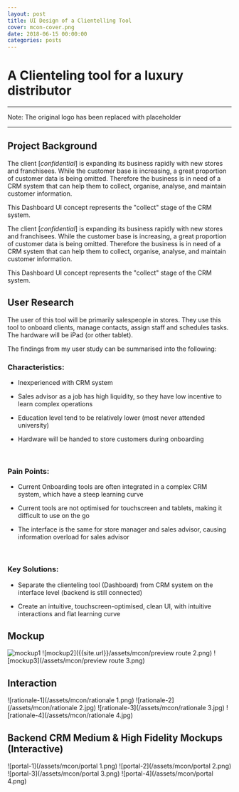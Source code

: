 ```yaml
---
layout: post
title: UI Design of a Clientelling Tool
cover: mcon-cover.png
date: 2018-06-15 00:00:00
categories: posts
---
```


# A Clienteling tool for a luxury distributor

---
Note: The original logo has been replaced with placeholder

---

## Project Background

The client [*confidential*] is expanding its business rapidly with new stores and franchisees. While the customer base is increasing, a great proportion of customer data is being omitted. Therefore the business is in need of a CRM system that can help them to collect, organise, analyse, and maintain customer information.


This Dashboard UI concept represents the "collect" stage of the CRM system.

The client [*confidential*] is expanding its business rapidly with new stores and franchisees. While the customer base is increasing, a great proportion of customer data is being omitted. Therefore the business is in need of a CRM system that can help them to collect, organise, analyse, and maintain customer information.

This Dashboard UI concept represents the "collect" stage of the CRM system.

## User Research
The user of this tool will be primarily salespeople in stores. They use this tool to onboard clients, manage contacts, assign staff and schedules tasks. The hardware will be iPad (or other tablet).

The findings from my user study can be summarised into the following:

### Characteristics:    

- Inexperienced with CRM system  

- Sales advisor as a job has high liquidity, so they have low incentive to learn complex operations  

- Education level tend to be relatively lower (most never attended university)  

- Hardware will be handed to store customers during onboarding  

​

### Pain Points:
- Current Onboarding tools are often integrated in a complex CRM system, which have a steep learning curve

- Current tools are not optimised for touchscreen and tablets, making it difficult to use on the go

- The interface is the same for store manager and sales advisor, causing information overload for sales advisor

​

### Key Solutions:
- Separate the clienteling tool (Dashboard) from CRM system on the interface level (backend is still connected)

- Create an intuitive, touchscreen-optimised, clean UI, with intuitive interactions and flat learning curve

## ​Mockup
![mockup1](/assets/mcon/preview-route-1.png)
![mockup2]({{site.url}}/assets/mcon/preview route 2.png)
![mockup3](/assets/mcon/preview route 3.png)

## Interaction  

![rationale-1](/assets/mcon/rationale 1.png)
![rationale-2](/assets/mcon/rationale 2.jpg)
![rationale-3](/assets/mcon/rationale 3.jpg)
![rationale-4](/assets/mcon/rationale 4.jpg)

## Backend CRM Medium & High Fidelity Mockups (Interactive)

![portal-1](/assets/mcon/portal 1.png)
![portal-2](/assets/mcon/portal 2.png)
![portal-3](/assets/mcon/portal 3.png)
![portal-4](/assets/mcon/portal 4.png)
